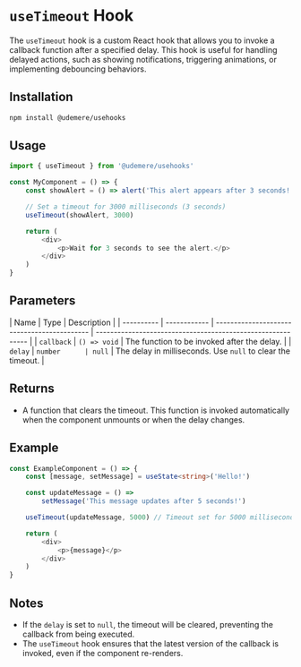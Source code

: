 # `useTimeout` Hook

The `useTimeout` hook is a custom React hook that allows you to invoke a callback function after a specified delay. This hook is useful for handling delayed actions, such as showing notifications, triggering animations, or implementing debouncing behaviors.

## Installation

```bash
npm install @udemere/usehooks
```

## Usage

```typescript
import { useTimeout } from '@udemere/usehooks'

const MyComponent = () => {
	const showAlert = () => alert('This alert appears after 3 seconds!')

	// Set a timeout for 3000 milliseconds (3 seconds)
	useTimeout(showAlert, 3000)

	return (
		<div>
			<p>Wait for 3 seconds to see the alert.</p>
		</div>
	)
}
```

## Parameters

| Name       | Type         | Description                                 |
| ---------- | ------------ | ------------------------------------------- | ----------------------------------------------------------- |
| `callback` | `() => void` | The function to be invoked after the delay. |
| `delay`    | `number      | null`                                       | The delay in milliseconds. Use `null` to clear the timeout. |

## Returns

- A function that clears the timeout. This function is invoked automatically when the component unmounts or when the delay changes.

## Example

```typescript
const ExampleComponent = () => {
	const [message, setMessage] = useState<string>('Hello!')

	const updateMessage = () =>
		setMessage('This message updates after 5 seconds!')

	useTimeout(updateMessage, 5000) // Timeout set for 5000 milliseconds (5 seconds)

	return (
		<div>
			<p>{message}</p>
		</div>
	)
}
```

## Notes

- If the `delay` is set to `null`, the timeout will be cleared, preventing the callback from being executed.
- The `useTimeout` hook ensures that the latest version of the callback is invoked, even if the component re-renders.
